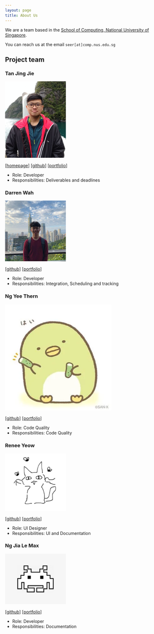 ```yaml
---
layout: page
title: About Us
---
```


We are a team based in the [School of Computing, National University of Singapore](http://www.comp.nus.edu.sg).

You can reach us at the email `seer[at]comp.nus.edu.sg`

## Project team

### Tan Jing Jie

<img src="images/jjtan444.png" width="200px">

[[homepage](http://www.comp.nus.edu.sg/~damithch)]
[[github](https://github.com/jjtan444)]
[[portfolio](team/johndoe.md)]

* Role: Developer
* Responsibilities: Deliverables and deadlines

### Darren Wah

<img src="images/darren12345677.png" width="200px">

[[github](http://github.com/Darren12345677)]
[[portfolio](team/darren12345677.md)]

* Role: Developer
* Responsibilities: Integration, Scheduling and tracking

### Ng Yee Thern

<img src="images/augustdespair.png" width="350px">

[[github](http://github.com/AugustDespair)] [[portfolio](team/augustdespair.md)]

* Role: Code Quality
* Responsibilities: Code Quality

### Renee Yeow

<img src="images/reneeyeow02.png" width="200px">

[[github](http://github.com/reneeyeow02)]
[[portfolio](team/johndoe.md)]


* Role: UI Designer
* Responsibilities: UI and Documentation

### Ng Jia Le Max

<img src="images/maxng17.png" width="200px">

[[github](http://github.com/maxng17)]
[[portfolio](team/maxng17.md)]

* Role: Developer
* Responsibilities: Documentation
